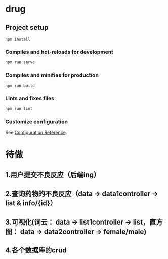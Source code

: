 # drug

## Project setup
```
npm install
```

### Compiles and hot-reloads for development
```
npm run serve
```

### Compiles and minifies for production
```
npm run build
```

### Lints and fixes files
```
npm run lint
```

### Customize configuration
See [Configuration Reference](https://cli.vuejs.org/config/).


# 待做
## 1.用户提交不良反应（后端ing）
## 2.查询药物的不良反应（data -> data1controller -> list & info/{id}）
## 3.可视化(词云： data -> list1controller -> list，直方图： data -> data2controller -> female/male)
## 4.各个数据库的crud